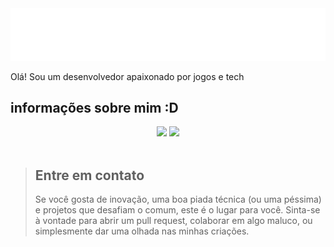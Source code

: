 <img src="styles.svg"/>

Olá! Sou um desenvolvedor apaixonado por jogos e tech

## informações sobre mim :D
<div style="display: block; text-align: center; justify-items: left; ">
    <img width="50%" src="https://github-readme-stats.vercel.app/api?username=pessoa736&show_icons=true&theme=merko"/>
    <img width="35%" src="https://github-readme-stats.vercel.app/api/top-langs/?username=pessoa736&langs_count=8&layout=compact"/>
</div><br>

> ## Entre em contato
> Se você gosta de inovação, uma boa piada técnica (ou uma péssima) e projetos que desafiam o comum, este é o lugar para você. Sinta-se à vontade para abrir um pull request, colaborar em algo maluco, ou simplesmente dar uma olhada nas minhas criações. 
